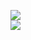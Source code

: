 [![](https://img.shields.io/badge/Made%20With-Github%20Spray-lightgrey.svg?style=for-the-badge&logo=github)](https://github.com/Annihil/github-spray#10994)  
[![](https://i.imgur.com/2DrTn0Z.gif)](https://github.com/Annihil/github-spray)